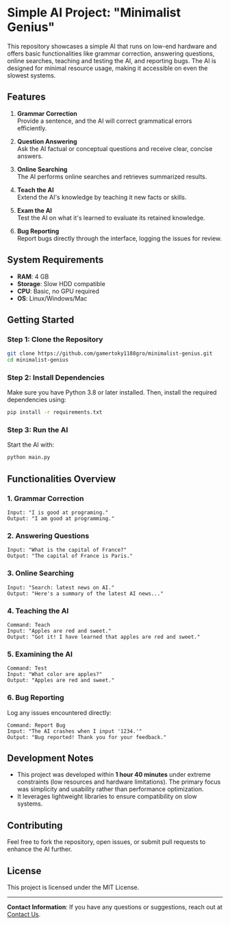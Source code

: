 # Simple AI Project: **"Minimalist Genius"**

This repository showcases a simple AI that runs on low-end hardware and offers basic functionalities like grammar correction, answering questions, online searches, teaching and testing the AI, and reporting bugs. The AI is designed for minimal resource usage, making it accessible on even the slowest systems.

## **Features**
1. **Grammar Correction**  
   Provide a sentence, and the AI will correct grammatical errors efficiently.
   
2. **Question Answering**  
   Ask the AI factual or conceptual questions and receive clear, concise answers.

3. **Online Searching**  
   The AI performs online searches and retrieves summarized results.

4. **Teach the AI**  
   Extend the AI's knowledge by teaching it new facts or skills.

5. **Exam the AI**  
   Test the AI on what it's learned to evaluate its retained knowledge.

6. **Bug Reporting**  
   Report bugs directly through the interface, logging the issues for review.

## **System Requirements**
- **RAM**: 4 GB  
- **Storage**: Slow HDD compatible  
- **CPU**: Basic, no GPU required  
- **OS**: Linux/Windows/Mac  

## **Getting Started**

### **Step 1: Clone the Repository**
```bash
git clone https://github.com/gamertoky1188gro/minimalist-genius.git
cd minimalist-genius
```

### **Step 2: Install Dependencies**
Make sure you have Python 3.8 or later installed. Then, install the required dependencies using:
```bash
pip install -r requirements.txt
```

### **Step 3: Run the AI**
Start the AI with:
```bash
python main.py
```

## **Functionalities Overview**

### **1. Grammar Correction**
```text
Input: "I is good at programing."
Output: "I am good at programming."
```

### **2. Answering Questions**
```text
Input: "What is the capital of France?"
Output: "The capital of France is Paris."
```

### **3. Online Searching**
```text
Input: "Search: latest news on AI."
Output: "Here's a summary of the latest AI news..."
```

### **4. Teaching the AI**
```text
Command: Teach
Input: "Apples are red and sweet."
Output: "Got it! I have learned that apples are red and sweet."
```

### **5. Examining the AI**
```text
Command: Test
Input: "What color are apples?"
Output: "Apples are red and sweet."
```

### **6. Bug Reporting**
Log any issues encountered directly:
```text
Command: Report Bug
Input: "The AI crashes when I input '1234.'"
Output: "Bug reported! Thank you for your feedback."
```

## **Development Notes**
- This project was developed within **1 hour 40 minutes** under extreme constraints (low resources and hardware limitations). The primary focus was simplicity and usability rather than performance optimization.
- It leverages lightweight libraries to ensure compatibility on slow systems.

## **Contributing**
Feel free to fork the repository, open issues, or submit pull requests to enhance the AI further.

## **License**
This project is licensed under the MIT License.

---

**Contact Information**: If you have any questions or suggestions, reach out at [Contact Us](mailto:gamertoky1188@example.com).
